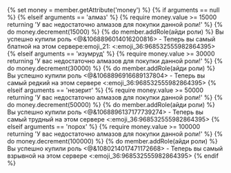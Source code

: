 {% set money = member.getAttribute('money') %}
{% if  arguments == null %}
{% elseif arguments == 'алмаз' %}
{% require money.value >= 15000 returning 'У вас недостаточно алмазов для покупки данной роли!' %}
{% do money.decrement(15000) %}
{% do member.addRole(айди роли) %}
Вы успешно купили роль <@&1068896014016200816> - Теперь вы самый блатной на этом сервере:emoji_21: <:emoji_36:968532555982864395> 
{% elseif arguments == 'изумруд' %}
{% require money.value >= 30000 returning 'У вас недостаточно алмазов для покупки данной роли!' %}
{% do money.decrement(30000) %}
{% do member.addRole(айди роли) %}
Вы успешно купили роль <@&1068896916689137804> - Теперь вы самый редкий на этом сервере <:emoji_36:968532555982864395> 
{% elseif arguments == 'незерит' %}
{% require money.value >= 50000 returning 'У вас недостаточно алмазов для покупки данной роли!' %}
{% do money.decrement(50000) %}
{% do member.addRole(айди роли) %}
Вы успешно купили роль <@&1068896137177739274> - Теперь вы самый трудный на этом сервере <:emoji_36:968532555982864395> 
{% elseif arguments == 'порох' %}
{% require money.value >= 100000 returning 'У вас недостаточно алмазов для покупки данной роли!' %}
{% do money.decrement(100000) %}
{% do member.addRole(айди роли) %}
Вы успешно купили роль <@&1080214017471172668> - Теперь вы самый взрывной на этом сервере <:emoji_36:968532555982864395> 
{% endif %}